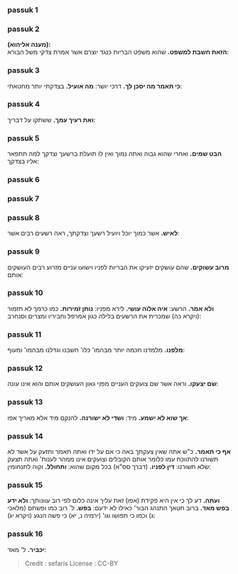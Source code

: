 
### passuk 1

### passuk 2
<b>(מענה אליהוא):</b><br><b>הזאת חשבת למשפט.</b> שהוא משפט הבריות כנגד יוצרם אשר אמרת צדקי משל הבורא:

### passuk 3
<b>כי תאמר מה יסכן לך.</b> דרכי יושר:
<b>מה אועיל.</b> בצדקתי יותר מחטאתי:

### passuk 4
<b>ואת רעיך עמך.</b> ששתקו על דבריך:

### passuk 5
<b>הבט שמים.</b> ואחרי שהוא גבוה ואתה נמוך ואין לו תועלת ברשעך וצדקך למה תתפאר אליו בצדקך:

### passuk 6

### passuk 7

### passuk 8
<b>לאיש.</b> אשר כמוך יוכל ויועיל רשעך וצדקתך, ראה רשעים רבים אשר:

### passuk 9
<b>מרוב עשוקים.</b> שהם עושקים יזעיקו את הבריות לפניו וישועו עניים מזרוע רבים העושקים אותם:

### passuk 10
<b>ולא אמר.</b> הרשע:
<b>איה אלוה עושי.</b> לירא מפניו:
<b>נותן זמירות.</b> כמו כרמך לא תזמור (ויקרא כה) שמכרית את הרשעים בלילה כגון אמרפל וחביריו ומצרים וסנחרב:

### passuk 11
<b>מלפנו.</b> מלמדנו חכמה יותר מבהמו' כלו' חשבנו וגדלנו מבהמו' ומעוף:

### passuk 12
<b>שם יצעקו.</b> וראה אשר שם צועקים העניים מפני גאון העושקים אותם והוא אינו עונה:

### passuk 13
<b>אך שוא לא ישמע.</b> מיד:
<b>ושדי לא ישורנה.</b> להנקם מיד אלא מאריך אפו:

### passuk 14
<b>אף כי תאמר.</b> כ"ש אתה שאין צעקתך באה כי אם על ידו ואתה תאמר ותזעק על אשר לא תשורנו להתווכח עמו כלומר אותם הקובלים וצועקים אינו ממהר לענות' ואתה תצעק שלא תשורנו:
<b>דין לפניו.</b> (דברך סס"א) בכל מקום שהוא:
<b>ותחולל.</b> וקוה לתנחומין:

### passuk 15
<b>ועתה.</b> דע לך כי אין היא פקידת (אפו) זאת עליך אינה כלום לפי רוב עוונותך:
<b>ולא ידע בפש מאד.</b> ברוב חטאך התנהג הבור' כאילו לא ידעם:
<b>בפש.</b> ל' רוב כמו ופשתם (מלאכי ג) וכמו כי תפושו וגו' (ירמיה נ, יא) כי פשה הנגע (ויקרא יג):

### passuk 16
<b>יכביר.</b> ל' מאד:

>Credit : sefaris
>License : CC-BY